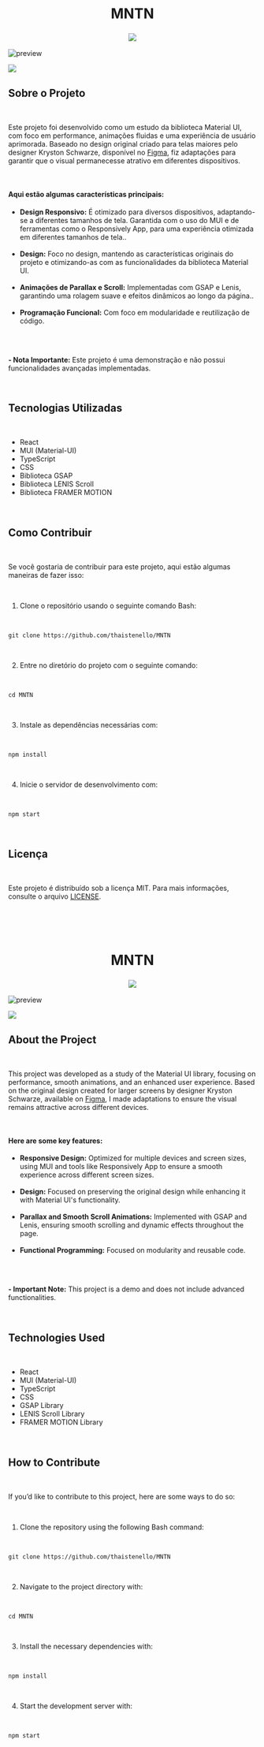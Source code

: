 <h1 align="center" id="MNTN-portuguese">
    MNTN
</h1>

<!-- TOGGLE VERSION -->
<h3 align="center">
    <a href="#MNTN-english">
        <img src="https://github.com/user-attachments/assets/6a490028-3b91-412e-bf9e-08bbb31ccf42">
    </a>
</h3>

<!-- GIF/IMAGE PREVIEW -->
![preview](https://github.com/user-attachments/assets/286caa49-aa5d-411f-87ab-d78f8f998eea)

<!-- VERCEL BUTTON -->
<a href="https://mntn-sand.vercel.app/">
    <img src="https://github.com/user-attachments/assets/ba534699-5e1e-45ed-8f39-5babe9a838af">
</a>

<br/>

<h2>Sobre o Projeto</h2>
<br/>
<p>
    Este projeto foi desenvolvido como um estudo da biblioteca Material UI, com foco em performance, animações fluidas e uma experiência de usuário aprimorada. Baseado no design original criado para telas maiores pelo designer Kryston Schwarze, disponível no <a href="https://www.figma.com/community/file/788675347108478517">Figma</a>, fiz adaptações para garantir que o visual permanecesse atrativo em diferentes dispositivos. 
</p>
<br/>

<h4>Aqui estão algumas características principais:</h4>
<ul>
    <li><strong>Design Responsivo:</strong> É otimizado para diversos dispositivos, adaptando-se a diferentes tamanhos de tela. Garantida com o uso do MUI e de ferramentas como o Responsively App, para uma experiência otimizada em diferentes tamanhos de tela..</li>
    <br/>
    <li><strong>Design:</strong> Foco no design, mantendo as características originais do projeto e otimizando-as com as funcionalidades da biblioteca Material UI.</li>
    <br/>
    <li><strong>Animações de Parallax e Scroll:</strong> Implementadas com GSAP e Lenis, garantindo uma rolagem suave e efeitos dinâmicos ao longo da página..</li>
    <br/>
    <li><strong>Programação Funcional:</strong> Com foco em modularidade e reutilização de código.</li>
    <br/>
</ul>
<br/>
<p>
    <strong>- Nota Importante:</strong> Este projeto é uma demonstração e não possui funcionalidades avançadas implementadas.
</p>
<br/>

<h2>Tecnologias Utilizadas</h2>
<br/>
<ul>
    <li>React</li>
    <li>MUI (Material-UI)</li>
    <li>TypeScript</li>
    <li>CSS</li>
    <li>Biblioteca GSAP</li>
    <li>Biblioteca LENIS Scroll</li>
    <li>Biblioteca FRAMER MOTION</li>
</ul>
<br/>

<h2>Como Contribuir</h2>
<br/>
<p>
    Se você gostaria de contribuir para este projeto, aqui estão algumas maneiras de fazer isso:
</p>

<br/>
<ol>
    <li>Clone o repositório usando o seguinte comando Bash:</li>
</ol>
<br/>
<pre><code>git clone https://github.com/thaistenello/MNTN
</code></pre>
<br/>

<ol start="2">
    <li>Entre no diretório do projeto com o seguinte comando:</li>
</ol>
<br/>
<pre><code>cd MNTN</code></pre>
<br/>

<ol start="3">
    <li>Instale as dependências necessárias com:</li>
</ol>
<br/>
<pre><code>npm install</code></pre>
<br/>

<ol start="4">
    <li>Inicie o servidor de desenvolvimento com:</li>
</ol>
<br/>
<pre><code>npm start</code></pre>
<br/>

<h2>Licença</h2>
<br/>
<p>
    Este projeto é distribuído sob a licença MIT. Para mais informações, consulte o arquivo <a href="https://github.com/thaistenello/MNTN/blob/main/LICENSE">LICENSE</a>.
</p>
<br/>
<br/>
<br/>


<!-- ........................................................... -->
<!-- ENGLISH VERSION -->

<h1 align="center" id="MNTN-english">
    MNTN
</h1>

<!-- TOGGLE VERSION -->
<h3 align="center">
    <a href="#MNTN-portuguese">
        <img src="https://github.com/user-attachments/assets/d5ed65e0-37e1-4f94-9a9b-bc82caaeaf49">
    </a>
</h3>

<!-- GIF/IMAGE PREVIEW -->
![preview](https://github.com/user-attachments/assets/286caa49-aa5d-411f-87ab-d78f8f998eea)

<!-- VERCEL BUTTON -->
<a href="https://mntn-sand.vercel.app/">
    <img src="https://github.com/user-attachments/assets/7aa7b556-2a45-483d-bae7-535a1f613303">
</a>

<br/>

<h2>About the Project</h2>
<br/>
<p>
    This project was developed as a study of the Material UI library, focusing on performance, smooth animations, and an enhanced user experience. Based on the original design created for larger screens by designer Kryston Schwarze, available on <a href="https://www.figma.com/community/file/788675347108478517">Figma</a>, I made adaptations to ensure the visual remains attractive across different devices. 
</p>
<br/>

<h4>Here are some key features:</h4>
<ul>
    <li><strong>Responsive Design:</strong> Optimized for multiple devices and screen sizes, using MUI and tools like Responsively App to ensure a smooth experience across different screen sizes.</li>
    <br/>
    <li><strong>Design:</strong> Focused on preserving the original design while enhancing it with Material UI's functionality.</li>
    <br/>
    <li><strong>Parallax and Smooth Scroll Animations:</strong> Implemented with GSAP and Lenis, ensuring smooth scrolling and dynamic effects throughout the page.</li>
    <br/>
    <li><strong>Functional Programming:</strong> Focused on modularity and reusable code.</li>
    <br/>
</ul>
<br/>
<p>
    <strong>- Important Note:</strong> This project is a demo and does not include advanced functionalities.
</p>
<br/>

<h2>Technologies Used</h2>
<br/>
<ul>
    <li>React</li>
    <li>MUI (Material-UI)</li>
    <li>TypeScript</li>
    <li>CSS</li>
    <li>GSAP Library</li>
    <li>LENIS Scroll Library</li>
    <li>FRAMER MOTION Library</li>
</ul>
<br/>

<h2>How to Contribute</h2>
<br/>
<p>
    If you’d like to contribute to this project, here are some ways to do so:
</p>

<br/>
<ol>
    <li>Clone the repository using the following Bash command:</li>
</ol>
<br/>
<pre><code>git clone https://github.com/thaistenello/MNTN
</code></pre>
<br/>

<ol start="2">
    <li>Navigate to the project directory with:</li>
</ol>
<br/>
<pre><code>cd MNTN</code></pre>
<br/>

<ol start="3">
    <li>Install the necessary dependencies with:</li>
</ol>
<br/>
<pre><code>npm install</code></pre>
<br/>

<ol start="4">
    <li>Start the development server with:</li>
</ol>
<br/>
<pre><code>npm start</code></pre>
<br/>
